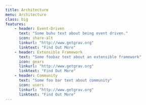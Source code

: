 ```yaml
---
title: Architecture
menu: Architecture
class: big
features:
	- header: Event-Driven
	  text: "Some buhu text about being event driven."
	  icon: share-alt
	  linkurl: "http://www.getgrav.org"
	  linktext: "Find Out More"
	- header: Extensible Framework
	  text: "Some foobaz text about an extensible framework"
	  icon: gears
	  linkurl: "http://www.getgrav.org" 
	  linktext: "Find Out More"
	- header: Community
	  text: "Some foo bar text about community"
	  icon: users
	  linkurl: "http://www.getgrav.org" 
	  linktext: "Find Out More"
---
```

